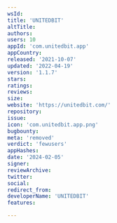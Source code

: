 ```yaml
---
wsId: 
title: 'UNITEDBIT'
altTitle: 
authors: 
users: 10
appId: 'com.unitedbit.app'
appCountry: 
released: '2021-10-07'
updated: '2022-04-19'
version: '1.1.7'
stars: 
ratings: 
reviews: 
size: 
website: 'https://unitedbit.com/'
repository: 
issue: 
icon: 'com.unitedbit.app.png'
bugbounty: 
meta: 'removed'
verdict: 'fewusers'
appHashes: 
date: '2024-02-05'
signer: 
reviewArchive: 
twitter: 
social: 
redirect_from: 
developerName: 'UNITEDBIT'
features: 

---
```


